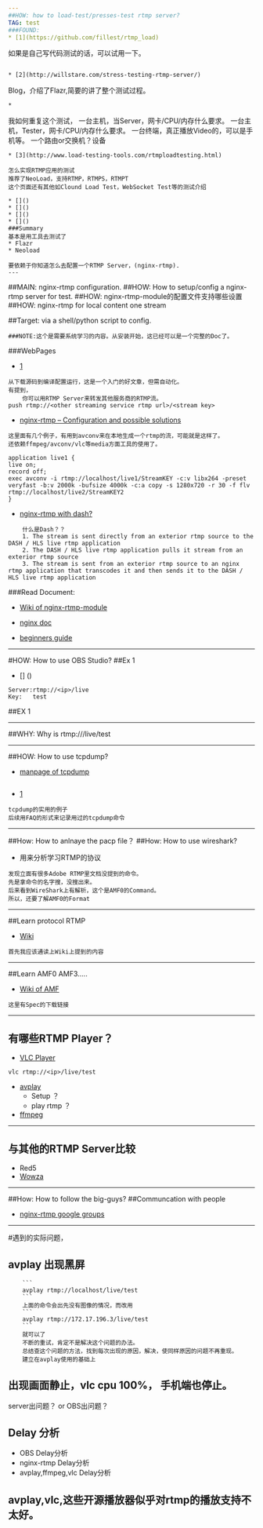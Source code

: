 ```yaml
---
##HOW: how to load-test/presses-test rtmp server?
TAG: test
###FOUND: 
* [1](https://github.com/fillest/rtmp_load)
```
如果是自己写代码测试的话，可以试用一下。
```

* [2](http://willstare.com/stress-testing-rtmp-server/)
```
Blog，介绍了Flazr,简要的讲了整个测试过程。
```
* 
``` 
我如何重复这个测试，
一台主机，当Server，网卡/CPU/内存什么要求。
一台主机，Tester，网卡/CPU/内存什么要求。
一台终端，真正播放Video的，可以是手机等。
一个路由or交换机？设备
```
* [3](http://www.load-testing-tools.com/rtmploadtesting.html)
```
    怎么实现RTMP应用的测试
    推荐了NeoLoad，支持RTMP，RTMPS，RTMPT
    这个页面还有其他如Clound Load Test，WebSocket Test等的测试介绍
```
* []()
* []()
* []()
* []()
###Summary
基本是用工具去测试了
* Flazr
* Neoload
```
```
要依赖于你知道怎么去配置一个RTMP Server，(nginx-rtmp).
---
```


##MAIN: nginx-rtmp configuration.
##HOW: How to setup/config a nginx-rtmp server for test.
##HOW: nginx-rtmp-module的配置文件支持哪些设置
##HOW: nginx-rtmp for local content one stream

##Target: via a shell/python script to config.

    ###NOTE:这个是需要系统学习的内容。从安装开始，这已经可以是一个完整的Doc了。

###WebPages
* [1](https://obsproject.com/forum/resources/how-to-set-up-your-own-private-rtmp-server-using-nginx.50/)

``` 
从下载源码到编译配置运行，这是一个入门的好文章，但需自动化。
有提到，
    你可以用RTMP Server来转发其他服务商的RTMP流。
push rtmp://<other streaming service rtmp url>/<stream key>
```
* [nginx-rtmp – Configuration and possible solutions](http://www.helping-squad.com/nginx-rtmp-configuration-and-possible-solutions/) 

```
这里面有几个例子，有用到avconv来在本地生成一个rtmp的流，可能就是这样了。
还依赖ffmpeg/avconv/vlc等media方面工具的使用了。
```

```
application live1 {
live on;
record off;
exec avconv -i rtmp://localhost/live1/StreamKEY -c:v libx264 -preset veryfast -b:v 2000k -bufsize 4000k -c:a copy -s 1280x720 -r 30 -f flv rtmp://localhost/live2/StreamKEY2
}
```
* [nginx-rtmp with dash?](https://streamroot.readme.io/docs/nginx-rtmp)
```
    什么是Dash？？
    1. The stream is sent directly from an exterior rtmp source to the DASH / HLS live rtmp application
    2. The DASH / HLS live rtmp application pulls it stream from an exterior rtmp source
    3. The stream is sent from an exterior rtmp source to an nginx rtmp application that transcodes it and then sends it to the DASH / HLS live rtmp application
```

###Read Document:
* [Wiki of nginx-rtmp-module](https://github.com/arut/nginx-rtmp-module/wiki)
    
* [nginx doc](http://nginx.org/en/docs/) 
* [beginners guide](http://nginx.org/en/docs/beginners_guide.html)

---
#HOW: How to use OBS Studio?
##Ex 1
* [] ()

```
Server:rtmp://<ip>/live
Key:   test
```
##EX 1

---
##WHY: Why is rtmp://<ip>/live/test

---
##HOW: How to use tcpdump?
* [manpage of tcpdump](https://rtmpdump.mplayerhq.hu/rtmpdump.1.html)
```
```
* [1](https://danielmiessler.com/study/tcpdump/)
```
tcpdump的实用的例子
后续用FAQ的形式来记录用过的tcpdump命令
```

---
##How: How to anlnaye the pacp file？
##How: How to use wireshark?
* 用来分析学习RTMP的协议
```
发现立面有很多Adobe RTMP里文档没提到的命令。
先是拿命令的名字搜，没搜出来。
后来看到WireShark上有解析，这个是AMF0的Command。
所以，还要了解AMF0的Format
```

---
##Learn protocol RTMP
* [Wiki](https://en.wikipedia.org/wiki/Real_Time_Messaging_Protocol)
```
首先我应该通读上Wiki上提到的内容
```

---
##Learn AMF0 AMF3.....
* [Wiki of AMF](https://en.wikipedia.org/wiki/Action_Message_Format)
```
这里有Spec的下载链接
```
---
## 有哪些RTMP Player？
* [VLC Player]()
```
vlc rtmp://<ip>/live/test
```
* [avplay](https://libav.org/documentation/avplay.html#rtmp)
    * Setup ？
    * play rtmp ？
* [ffmpeg]()

    


---
## 与其他的RTMP Server比较
* Red5
* [Wowza](https://www.wowza.com/)



---
##How: How to follow the big-guys?
##Communcation with people
* [nginx-rtmp google groups](https://groups.google.com/forum/#!forum/nginx-rtmp)



---
#遇到的实际问题，
## avplay 出现黑屏 
        ```
        avplay rtmp://localhost/live/test
        ```
        上面的命令会出先没有图像的情况，而改用
        ```
        avplay rtmp://172.17.196.3/live/test
        ```
        就可以了
        不断的重试，肯定不是解决这个问题的办法。
        总结查这个问题的方法，找到每次出现的原因，解决，使同样原因的问题不再重现。
        建立在avplay使用的基础上


## 出现画面静止，vlc cpu 100%， 手机端也停止。
  server出问题？ or OBS出问题？
  
  
## Delay 分析
* OBS Delay分析
* nginx-rtmp Delay分析
* avplay,ffmpeg,vlc Delay分析


## avplay,vlc,这些开源播放器似乎对rtmp的播放支持不太好。
